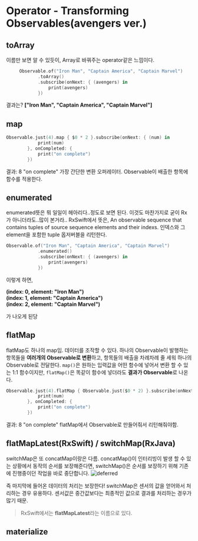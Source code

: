 # Operator - Transforming Observables(avengers ver.)

## toArray
이름만 보면 알 수 있듯이, Array로 바꿔주는 operator같은 느낌이다.
~~~swift
     Observable.of("Iron Man", "Captain America", "Captain Marvel")
            .toArray()
            .subscribe(onNext: { (avengers) in
                print(avengers)
            })
~~~
결과는? 
**["Iron Man", "Captain America", "Captain Marvel"]**

## map

~~~swift 
Observable.just(4).map { $0 * 2 }.subscribe(onNext: { (num) in
            print(num)
        }, onCompleted: {
            print("on complete")
        })
~~~
결과: 8 "on complete"
가장 간단한 변환 오퍼레이터.
Observable이 배출한 항목에 함수를 적용한다.

## enumerated
enumerated뜻은 뭐 일일이 헤아리다..정도로 보면 된다. 이것도 마찬가지로 굳이 Rx가 아니더라도..많이 본거라..
RxSwift에서 뜻은, An observable sequence that contains tuples of source sequence elements and their indexs. 
인덱스와 그 element을 포함한 tuple 옵저버블을 리턴한다. 

~~~swift 
Observable.of("Iron Man", "Captain America", "Captain Marvel")
            .enumerated()
            .subscribe(onNext: { (avengers) in
                print(avengers)
            })
~~~

이렇게 하면,

**(index: 0, element: "Iron Man")\
(index: 1, element: "Captain America")\
(index: 2, element: "Captain Marvel")**


가 나오게 된당

## flatMap
flatMap도 하나의 map임. 데이터를 조작할 수 있다. 
하나의 Observable이 발행하는 항목들을 **여러개의 Observable로 변환**하고, 항목들의 배출을 차례차례 줄 세워 하나의 Observable로 전달한다.
```map()```은 원하는 입력값을 어떤 함수에 넣어서 변환 할 수 있는 1:1 함수이지만,
```flatMap()```은 똑같이 함수에 넣더라도 **결과가 Observable**로 나온다.


~~~swift 
Observable.just(4).flatMap { Observable.just($0 * 2) }.subscribe(onNext: { (num) in
            print(num)
        }, onCompleted: {
            print("on complete")
        })
~~~
결과: 8 "on complete"
flatMap에서 Observable로 만들어줘서 리턴해줘야함. 

## flatMapLatest(RxSwift) / switchMap(RxJava)

switchMap은 또 concatMap이랑은 다름.
concatMap()이 인터리빙이 발생 할 수 있는 상황에서 동작의 순서를 보장해준다면, switchMap()은 순서를 보장하기 위해 기존에 진행중이던 작업을 바로 중단합니다. 
![deferred](./images/switchMap.png)


즉 마지막에 들어온 데이터의 처리는 보장한다!
switchMap은 센서의 값을 얻어와서 처리하는 경우 유용하다. 센서값은 중간값보다는 최종적인 값으로 결과를 처리하는 경우가 많기 때문.

> RxSwift에서는 **flatMapLatest**라는 이름으로 있다.

## materialize


















